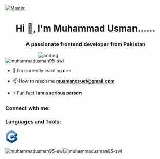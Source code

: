 [![Master](https://camo.githubusercontent.com/2a50a7d7ae5024f74fad6ea1cab81c197e975e028147bb9a3d3441296f05af88/68747470733a2f2f70726576696577732e31323372662e636f6d2f696d616765732f6b617270656e6b6f696c69612f6b617270656e6b6f696c6961313830362f6b617270656e6b6f696c69613138303630303031312f3130323938383830362d766563746f722d6c696e652d7765622d636f6e636570742d666f722d70726f6772616d6d696e672d6c696e6561722d7765622d62616e6e65722d666f722d636f64696e672d2e6a7067)](https://MuhammadUsman95-swl.io)
<h1 align="center">Hi 👋, I'm Muhammad Usman......</h1>
<h3 align="center">A passionate frontend developer from Pakistan</h3>
<img align="right"alt="coding"width="400"src="https://i.gifer.com/Bg2B.gif">

<p align="left"> <img src="https://komarev.com/ghpvc/?username=muhammadusman95-swl&label=Profile%20views&color=0e75b6&style=flat" alt="muhammadusman95-swl" /> </p>

- 🌱 I’m currently learning **c++**

- 📫 How to reach me **musmancsuet@gmail.com**

- ⚡ Fun fact **I am a serious person**

<h3 align="left">Connect with me:</h3>
<p align="left">
</p>

<h3 align="left">Languages and Tools:</h3>
<p align="left"> <a href="https://www.w3schools.com/cpp/" target="_blank" rel="noreferrer"> <img src="https://raw.githubusercontent.com/devicons/devicon/master/icons/cplusplus/cplusplus-original.svg" alt="cplusplus" width="40" height="40"/> </a> </p>

<p><img align="left" src="https://github-readme-stats.vercel.app/api/top-langs?username=muhammadusman95-swl&show_icons=true&locale=en&layout=compact" alt="muhammadusman95-swl" /></p>

<p><img align="left" src="https://github-readme-streak-stats.herokuapp.com/?user=muhammadusman95-swl&" alt="muhammadusman95-swl" /></p>
